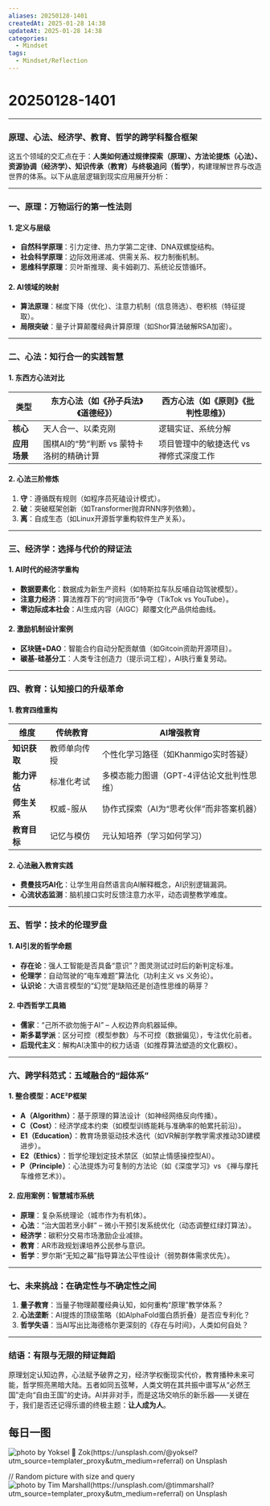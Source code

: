 ```yaml
---
aliases: 20250128-1401
createdAt: 2025-01-28 14:38
updateAt: 2025-01-28 14:38
categories:
  - Mindset
tags:
  - Mindset/Reflection
---
```

# 20250128-1401
---

### **原理、心法、经济学、教育、哲学的跨学科整合框架**  
这五个领域的交汇点在于：**人类如何通过规律探索（原理）、方法论提炼（心法）、资源协调（经济学）、知识传承（教育）与终极追问（哲学）**，构建理解世界与改造世界的体系。以下从底层逻辑到现实应用展开分析：

---

### **一、原理：万物运行的第一性法则**  
#### **1. 定义与层级**  
- **自然科学原理**：引力定律、热力学第二定律、DNA双螺旋结构。  
- **社会科学原理**：边际效用递减、供需关系、权力制衡机制。  
- **思维科学原理**：贝叶斯推理、奥卡姆剃刀、系统论反馈循环。  

#### **2. AI领域的映射**  
- **算法原理**：梯度下降（优化）、注意力机制（信息筛选）、卷积核（特征提取）。  
- **局限突破**：量子计算颠覆经典计算原理（如Shor算法破解RSA加密）。  

---

### **二、心法：知行合一的实践智慧**  
#### **1. 东西方心法对比**  
| **类型**     | **东方心法**（如《孙子兵法》《道德经》）           | **西方心法**（如《原则》《批判性思维》）          |  
|--------------|------------------------------------------------|------------------------------------------------|  
| **核心**      | 天人合一、以柔克刚                              | 逻辑实证、系统分解                             |  
| **应用场景**  | 围棋AI的“势”判断 vs 蒙特卡洛树的精确计算         | 项目管理中的敏捷迭代 vs 禅修式深度工作          |  

#### **2. 心法三阶修炼**  
1. **守**：遵循既有规则（如程序员死磕设计模式）。  
2. **破**：突破框架创新（如Transformer抛弃RNN序列依赖）。  
3. **离**：自成生态（如Linux开源哲学重构软件生产关系）。  

---

### **三、经济学：选择与代价的辩证法**  
#### **1. AI时代的经济学重构**  
- **数据要素化**：数据成为新生产资料（如特斯拉车队反哺自动驾驶模型）。  
- **注意力经济**：算法推荐下的“时间货币”争夺（TikTok vs YouTube）。  
- **零边际成本社会**：AI生成内容（AIGC）颠覆文化产品供给曲线。  

#### **2. 激励机制设计案例**  
- **区块链+DAO**：智能合约自动分配贡献值（如Gitcoin资助开源项目）。  
- **碳基-硅基分工**：人类专注创造力（提示词工程），AI执行重复劳动。  

---

### **四、教育：认知接口的升级革命**  
#### **1. 教育四维重构**  
| **维度**   | **传统教育**                | **AI增强教育**                          |  
|------------|-----------------------------|----------------------------------------|  
| **知识获取**| 教师单向传授                | 个性化学习路径（如Khanmigo实时答疑）     |  
| **能力评估**| 标准化考试                  | 多模态能力图谱（GPT-4评估论文批判性思维） |  
| **师生关系**| 权威-服从                   | 协作式探索（AI为“思考伙伴”而非答案机器）  |  
| **教育目标**| 记忆与模仿                  | 元认知培养（学习如何学习）               |  

#### **2. 心法融入教育实践**  
- **费曼技巧AI化**：让学生用自然语言向AI解释概念，AI识别逻辑漏洞。  
- **心流状态监测**：脑机接口实时反馈注意力水平，动态调整教学难度。  

---

### **五、哲学：技术的伦理罗盘**  
#### **1. AI引发的哲学命题**  
- **存在论**：强人工智能是否具备“意识”？图灵测试过时后的新判定标准。  
- **伦理学**：自动驾驶的“电车难题”算法化（功利主义 vs 义务论）。  
- **认识论**：大语言模型的“幻觉”是缺陷还是创造性思维的萌芽？  

#### **2. 中西哲学工具箱**  
- **儒家**：“己所不欲勿施于AI” – 人权边界向机器延伸。  
- **斯多葛学派**：区分可控（模型参数）与不可控（数据偏见），专注优化前者。  
- **后现代主义**：解构AI决策中的权力话语（如推荐算法塑造的文化霸权）。  

---

### **六、跨学科范式：五域融合的“超体系”**  
#### **1. 整合模型：ACE²P框架**  
- **A（Algorithm）**：基于原理的算法设计（如神经网络反向传播）。  
- **C（Cost）**：经济学成本约束（如模型训练能耗与准确率的帕累托前沿）。  
- **E1（Education）**：教育场景驱动技术迭代（如VR解剖学教学需求推动3D建模进步）。  
- **E2（Ethics）**：哲学伦理划定技术禁区（如禁止情感操控型AI）。  
- **P（Principle）**：心法提炼为可复制的方法论（如《深度学习》vs 《禅与摩托车维修艺术》）。  

#### **2. 应用案例：智慧城市系统**  
- **原理**：复杂系统理论（城市作为有机体）。  
- **心法**：“治大国若烹小鲜” – 微小干预引发系统优化（动态调整红绿灯算法）。  
- **经济学**：碳积分交易市场激励企业减排。  
- **教育**：AR市政规划课培养公民参与意识。  
- **哲学**：罗尔斯“无知之幕”指导算法公平性设计（弱势群体需求优先）。  

---

### **七、未来挑战：在确定性与不确定性之间**  
1. **量子教育**：当量子物理颠覆经典认知，如何重构“原理”教学体系？  
2. **心法垄断**：AI提炼的顶级策略（如AlphaFold蛋白质折叠）是否应专利化？  
3. **哲学失语**：当AI写出比海德格尔更深刻的《存在与时间》，人类如何自处？  

---

### **结语：有限与无限的辩证舞蹈**  
原理划定认知边界，心法赋予破界之刃，经济学权衡现实代价，教育播种未来可能，哲学照亮黑暗大陆。五者如同五弦琴，人类文明在其共振中谱写从“必然王国”走向“自由王国”的史诗。AI并非对手，而是这场交响乐的新乐器——关键在于，我们是否还记得乐谱的终极主题：**让人成为人**。

## 每日一图
![photo by Yoksel 🌿 Zok(https://unsplash.com/@yoksel?utm_source=templater_proxy&utm_medium=referral) on Unsplash](https://images.unsplash.com/photo-1613236116431-56bc4aabe4ce?crop=entropy&cs=srgb&fm=jpg&ixid=M3w2NDU1OTF8MHwxfHJhbmRvbXx8fHx8fHx8fDE3MzgwNDYzMjV8&ixlib=rb-4.0.3&q=85&w=800&h=600)

// Random picture with size and query
![photo by Tim Marshall(https://unsplash.com/@timmarshall?utm_source=templater_proxy&utm_medium=referral) on Unsplash](https://images.unsplash.com/photo-1454123253751-1fe2b9e0c10d?crop=entropy&cs=srgb&fm=jpg&ixid=M3w2NDU1OTF8MHwxfHJhbmRvbXx8fHx8fHx8fDE3MzgwNDYzMjZ8&ixlib=rb-4.0.3&q=85&w=800&h=800)
